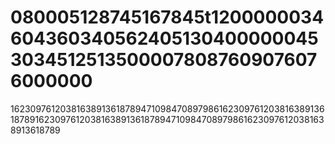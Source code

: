 # 080005128745167845t120000003460436034056240513040000004530345125135000078087609076076000000
16230976120381638913618789471098470897986162309761203816389136187891623097612038163891361878947109847089798616230976120381638913618789
